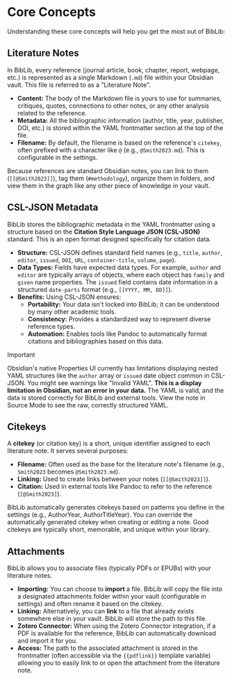 # Core Concepts

Understanding these core concepts will help you get the most out of BibLib:

## Literature Notes

In BibLib, every reference (journal article, book, chapter, report, webpage, etc.) is represented as a single Markdown (`.md`) file within your Obsidian vault. This file is referred to as a "Literature Note".

*   **Content:** The body of the Markdown file is yours to use for summaries, critiques, quotes, connections to other notes, or any other analysis related to the reference.
*   **Metadata:** All the bibliographic information (author, title, year, publisher, DOI, etc.) is stored within the YAML frontmatter section at the top of the file.
*   **Filename:** By default, the filename is based on the reference's `citekey`, often prefixed with a character like `@` (e.g., `@Smith2023.md`). This is configurable in the settings.

Because references are standard Obsidian notes, you can link to them (`[[@Smith2023]]`), tag them (`#methodology`), organize them in folders, and view them in the graph like any other piece of knowledge in your vault.

## CSL-JSON Metadata

BibLib stores the bibliographic metadata in the YAML frontmatter using a structure based on the **Citation Style Language JSON (CSL-JSON)** standard. This is an open format designed specifically for citation data.

*   **Structure:** CSL-JSON defines standard field names (e.g., `title`, `author`, `editor`, `issued`, `DOI`, `URL`, `container-title`, `volume`, `page`).
*   **Data Types:** Fields have expected data types. For example, `author` and `editor` are typically arrays of objects, where each object has `family` and `given` name properties. The `issued` field contains date information in a structured `date-parts` format (e.g., `[[YYYY, MM, DD]]`).
*   **Benefits:** Using CSL-JSON ensures:
    *   **Portability:** Your data isn't locked into BibLib; it can be understood by many other academic tools.
    *   **Consistency:** Provides a standardized way to represent diverse reference types.
    *   **Automation:** Enables tools like Pandoc to automatically format citations and bibliographies based on this data.

> [!IMPORTANT]
> Obsidian's native Properties UI currently has limitations displaying nested YAML structures like the `author` array or `issued` date object common in CSL-JSON. You might see warnings like "Invalid YAML". **This is a display limitation in Obsidian, not an error in your data.** The YAML is valid, and the data is stored correctly for BibLib and external tools. View the note in Source Mode to see the raw, correctly structured YAML.

## Citekeys

A **citekey** (or citation key) is a short, unique identifier assigned to each literature note. It serves several purposes:

*   **Filename:** Often used as the base for the literature note's filename (e.g., `Smith2023` becomes `@Smith2023.md`).
*   **Linking:** Used to create links between your notes (`[[@Smith2023]]`).
*   **Citation:** Used in external tools like Pandoc to refer to the reference (`[@Smith2023]`).

BibLib automatically generates citekeys based on patterns you define in the settings (e.g., AuthorYear, AuthorTitleYear). You can override the automatically generated citekey when creating or editing a note. Good citekeys are typically short, memorable, and unique within your library.

## Attachments

BibLib allows you to associate files (typically PDFs or EPUBs) with your literature notes.

*   **Importing:** You can choose to **import** a file. BibLib will copy the file into a designated attachments folder within your vault (configurable in settings) and often rename it based on the citekey.
*   **Linking:** Alternatively, you can **link** to a file that already exists somewhere else in your vault. BibLib will store the path to this file.
*   **Zotero Connector:** When using the Zotero Connector integration, if a PDF is available for the reference, BibLib can automatically download and import it for you.
*   **Access:** The path to the associated attachment is stored in the frontmatter (often accessible via the `{{pdflink}}` template variable) allowing you to easily link to or open the attachment from the literature note.
